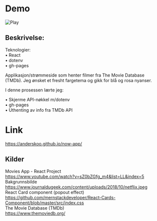 # Demo<br>
 ![Play](demo.gif)

## Beskrivelse:<br>
Teknologier:<br> 
• React<br>
• dotenv<br>
• gh-pages<br>

Applikasjon/strømmeside som henter filmer fra The Movie Database (TMDb). Jeg ønsket et fresht fargetema og gikk for blå og rosa nyanser.<br>

I denne prosessen lærte jeg:<br>

•	Skjerme API-nøkkel m/dotenv<br>	
•	gh-pages<br>
•	Uthenting av info fra TMDb API	<br>

# Link
https://anderskoo.github.io/now-app/<br>

## Kilder<br>
Movies App - React Project<br>
https://www.youtube.com/watch?v=sZ0bZGfg_m4&list=LL&index=5<br>
Bakgrunnsbilde<br>
https://www.journaldugeek.com/content/uploads/2018/10/netflix.jpeg<br>
React Card component (popout effect)<br>
https://github.com/mernstackdeveloper/React-Cards-Component/blob/master/src/index.css<br>
The Movie Database (TMDb)<br>
https://www.themoviedb.org/<br>

